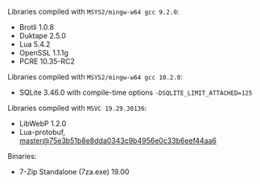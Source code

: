 Libraries compiled with `MSYS2/mingw-w64 gcc 9.2.0`:

* Brotli 1.0.8
* Duktape 2.5.0
* Lua 5.4.2
* OpenSSL 1.1.1g
* PCRE 10.35-RC2

Libraries compiled with `MSYS2/mingw-w64 gcc 10.2.0`:
* SQLite 3.46.0 with compile-time options `-DSQLITE_LIMIT_ATTACHED=125`

Libraries compiled with `MSVC 19.29.30136`:
* LibWebP 1.2.0
* Lua-protobuf, [master@75e3b51b8e8dda0343c9b4956e0c33b6eef44aa6](https://github.com/starwing/lua-protobuf/tree/75e3b51b8e8dda0343c9b4956e0c33b6eef44aa6)

Binaries:
* 7-Zip Standalone (7za.exe) 19.00
